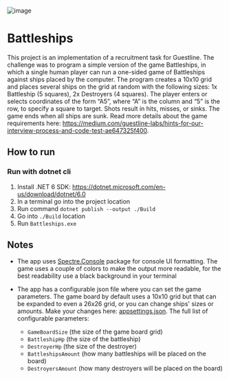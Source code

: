 ![image](https://github.com/bstanasiuk/Battleships/assets/20246523/963bf5d6-9c67-49b2-9302-2abe5bde2c70)
# Battleships

This project is an implementation of a recruitment task for Guestline. The challenge was to program a simple version of the game Battleships, in which a single human player can run a one-sided game of Battleships against ships placed by the computer.
The program creates a 10x10 grid and places several ships on the grid at random with the following sizes: 1x Battleship (5 squares), 2x Destroyers (4 squares).
The player enters or selects coordinates of the form “A5”, where “A” is the column and “5” is the row, to specify a square to target. Shots result in hits, misses, or sinks. The game ends when all ships are sunk.
Read more details about the game requirements here: https://medium.com/guestline-labs/hints-for-our-interview-process-and-code-test-ae647325f400.


## How to run

### Run with dotnet cli
1. Install .NET 6 SDK: https://dotnet.microsoft.com/en-us/download/dotnet/6.0
2. In a terminal go into the project location
3. Run command `dotnet publish --output ./Build`
4. Go into `./Build` location
5. Run `Battleships.exe`

## Notes

- The app uses [Spectre.Console](https://github.com/spectreconsole/spectre.console) package for console UI formatting. The game uses a couple of colors to make the output more readable, for the best readability use a black background in your terminal
- The app has a configurable json file where you can set the game parameters. The game board by default uses a 10x10 grid but that can be expanded to even a 26x26 grid, or you can change ships' sizes or amounts. Make your changes here: [appsettings.json](./src/Battleships/appsettings.json).
The full list of configurable parameters:

  - `GameBoardSize` (the size of the game board grid)
  - `BattleshipHp` (the size of the battleship)
  - `DestroyerHp` (the size of the destroyer)
  - `BattleshipsAmount` (how many battleships will be placed on the board)
  - `DestroyersAmount` (how many destroyers will be placed on the board)
